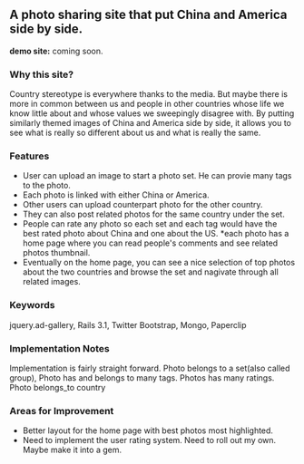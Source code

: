 ## A photo sharing site that put China and America side by side.
**demo site:** coming soon.

### Why this site?
Country stereotype is everywhere thanks to the media. But maybe there is more in common between us and people in other countries whose life we know little about and whose values we sweepingly disagree with. By putting similarly themed images of China and America side by side, it allows you to see what is really so different about us and what is really the same.  

### Features
* User can upload an image to start a photo set. He can provie many tags to the photo. 
* Each photo is linked with either China or America. 
* Other users can upload counterpart photo for the other country.
* They can also post related photos for the same country under the set.
* People can rate any photo so each set and each tag would have the best rated photo about China and one about the US. 
*each photo has a home page where you can read people's comments and see related photos thumbnail.
* Eventually on the home page, you can see a nice selection of top photos about the two countries and browse the set and nagivate through all related images.


### Keywords
jquery.ad-gallery, Rails 3.1, Twitter Bootstrap, Mongo, Paperclip

### Implementation Notes
Implementation is fairly straight forward. Photo belongs to a set(also called group), Photo has and belongs to many tags. Photos has many ratings. Photo belongs_to country

### Areas for Improvement
* Better layout for the home page with best photos most highlighted.
* Need to implement the user rating system. Need to roll out my own. Maybe make it into a gem.

 
